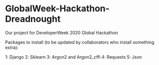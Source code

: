 # GlobalWeek-Hackathon-Dreadnought
Our project for DeveloperWeek 2020 Global Hackathon

Packages to install (to be updated by collaborators who install something extra):


1: Django
2: Sklearn
3: Argon2 and Argon2_cffi
4: Requests
5: Json
